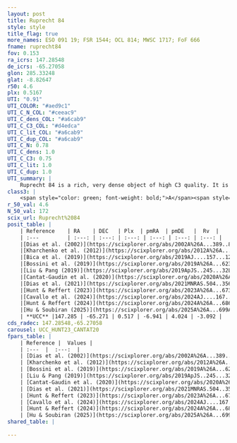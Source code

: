 ```yaml
---
layout: post
title: Ruprecht 84
style: style
title_flag: true
more_names: ESO 091 19; FSR 1544; OCL 814; MWSC 1717; FoF 666
fname: ruprecht84
fov: 0.153
ra_icrs: 147.28548
de_icrs: -65.27058
glon: 285.33248
glat: -8.82647
r50: 4.6
plx: 0.5167
UTI: "0.91"
UTI_COLOR: "#aed9c1"
UTI_C_N_COL: "#ceeac9"
UTI_C_dens_COL: "#a6cab9"
UTI_C_C3_COL: "#d4edca"
UTI_C_lit_COL: "#a6cab9"
UTI_C_dup_COL: "#a6cab9"
UTI_C_N: 0.78
UTI_C_dens: 1.0
UTI_C_C3: 0.75
UTI_C_lit: 1.0
UTI_C_dup: 1.0
UTI_summary: |
    Ruprecht 84 is a rich, very dense object of high C3 quality. It is very well-studied in the literature.
class3: |
    <span style="color: green; font-weight: bold;">A</span><span style="color: #FFC300; font-weight: bold;">B</span>
r_50_val: 4.6
N_50_val: 172
scix_url: Ruprecht%2084
posit_table: |
    | Reference    | RA    | DEC   | Plx  | pmRA  | pmDE   |  Rv  |
    | :---         | :---: | :---: | :---: | :---: | :---: | :---: |
    |[Dias et al. (2002)](https://scixplorer.org/abs/2002A%26A...389..871D) | 147.283 | -65.25 | -- | -6.48 | 2.32 | -- |
    |[Kharchenko et al. (2012)](https://scixplorer.org/abs/2012A%26A...543A.156K) | 147.285 | -65.24 | -- | -10.29 | -0.81 | -- |
    |[Bica et al. (2019)](https://scixplorer.org/abs/2019AJ....157...12B) | 147.296 | -65.244 | -- | -- | -- | -- |
    |[Bossini et al. (2019)](https://scixplorer.org/abs/2019A%26A...623A.108B) | 147.281 | -65.259 | -- | -- | -- | -- |
    |[Liu & Pang (2019)](https://scixplorer.org/abs/2019ApJS..245...32L) | 147.309 | -65.283 | 0.493 | -6.941 | 3.993 | -- |
    |[Cantat-Gaudin et al. (2020)](https://scixplorer.org/abs/2020A%26A...640A...1C) | 147.281 | -65.259 | 0.491 | -6.963 | 3.997 | -- |
    |[Dias et al. (2021)](https://scixplorer.org/abs/2021MNRAS.504..356D) | 147.281 | -65.261 | 0.49 | -6.958 | 4.005 | -- |
    |[Hunt & Reffert (2023)](https://scixplorer.org/abs/2023A%26A...673A.114H) | 147.276 | -65.261 | 0.505 | -6.961 | 4.078 | 3.246 |
    |[Cavallo et al. (2024)](https://scixplorer.org/abs/2024AJ....167...12C) | 147.239 | -65.272 | 0.51 | -- | -- | -- |
    |[Hunt & Reffert (2024)](https://scixplorer.org/abs/2024A%26A...686A..42H) | 147.276 | -65.261 | 0.505 | -6.961 | 4.078 | 3.246 |
    |[Hu & Soubiran (2025)](https://scixplorer.org/abs/2025A%26A...699A.246H) | 147.239 | -65.272 | -- | -- | -- | -- |
    | **UCC** |147.285 | -65.271 | 0.517 | -6.941 | 4.024 | -3.092 | 
cds_radec: 147.28548,-65.27058
carousel: UCC_HUNT23_CANTAT20
fpars_table: |
    | Reference |  Values |
    | :---  |  :---:  |
    | [Dias et al. (2002)](https://scixplorer.org/abs/2002A%26A...389..871D) | `E(B-V)=0.1, Dist=1800.0, Age=8.56` |
    | [Kharchenko et al. (2012)](https://scixplorer.org/abs/2012A%26A...543A.156K) | `e_bv=0.167, distance=1546, log_age=8.56` |
    | [Bossini et al. (2019)](https://scixplorer.org/abs/2019A%26A...623A.108B) | `AV=0.529, Dist=11.324, logA=8.48, Fe/H=0.0` |
    | [Liu & Pang (2019)](https://scixplorer.org/abs/2019ApJS..245...32L) | `Age=0.513, Z=0.0` |
    | [Cantat-Gaudin et al. (2020)](https://scixplorer.org/abs/2020A%26A...640A...1C) | `AVNN=0.45, DMNN=11.19, AgeNN=8.54` |
    | [Dias et al. (2021)](https://scixplorer.org/abs/2021MNRAS.504..356D) | `Av=0.723, Dist=1829, logage=8.316, [Fe/H]=0.151` |
    | [Hunt & Reffert (2023)](https://scixplorer.org/abs/2023A%26A...673A.114H) | `AV50=0.438, diffAV50=1.075, MOD50=11.317, logAge50=8.694` |
    | [Cavallo et al. (2024)](https://scixplorer.org/abs/2024AJ....167...12C) | `AV50=0.46, dMod50=11.25, logAge50=8.82, [Fe/H]50=0.18` |
    | [Hunt & Reffert (2024)](https://scixplorer.org/abs/2024A%26A...686A..42H) | `MassJ=577.212` |
    | [Hu & Soubiran (2025)](https://scixplorer.org/abs/2025A%26A...699A.246H) | `MA22=-0.18, MA23f=-0.21, MZ23=-0.1, MK24=-0.18, MF24=-0.09` |
shared_table: |
    
---
```

